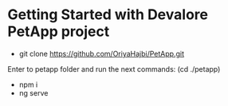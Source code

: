 # Getting Started with Devalore PetApp project


* git clone https://github.com/OriyaHajbi/PetApp.git

Enter to petapp folder and run the next commands: (cd ./petapp)
* npm i
* ng serve



